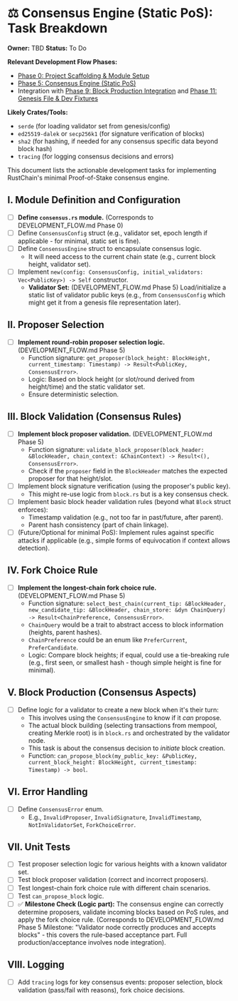 # ⚖️ Consensus Engine (Static PoS): Task Breakdown

**Owner:** TBD
**Status:** To Do

**Relevant Development Flow Phases:**
- [Phase 0: Project Scaffolding & Module Setup](../../docs/development_breakdown/DEVELOPMENT_FLOW.md#phase-0-project-scaffolding--module-setup)
- [Phase 5: Consensus Engine (Static PoS)](../../docs/development_breakdown/DEVELOPMENT_FLOW.md#phase-5-consensus-engine--static-pos)
- Integration with [Phase 9: Block Production Integration](../../docs/development_breakdown/DEVELOPMENT_FLOW.md#phase-9-block-production-integration) and [Phase 11: Genesis File & Dev Fixtures](../../docs/development_breakdown/DEVELOPMENT_FLOW.md#phase-11-genesis-file--dev-fixtures)

**Likely Crates/Tools:**
- `serde` (for loading validator set from genesis/config)
- `ed25519-dalek` or `secp256k1` (for signature verification of blocks)
- `sha2` (for hashing, if needed for any consensus specific data beyond block hash)
- `tracing` (for logging consensus decisions and errors)

This document lists the actionable development tasks for implementing RustChain's minimal Proof-of-Stake consensus engine.

## I. Module Definition and Configuration

- [ ] **Define `consensus.rs` module.** (Corresponds to DEVELOPMENT_FLOW.md Phase 0)
- [ ] Define `ConsensusConfig` struct (e.g., validator set, epoch length if applicable - for minimal, static set is fine).
- [ ] Define `ConsensusEngine` struct to encapsulate consensus logic.
    - It will need access to the current chain state (e.g., current block height, validator set).
- [ ] Implement `new(config: ConsensusConfig, initial_validators: Vec<PublicKey>) -> Self` constructor.
    - **Validator Set:** (DEVELOPMENT_FLOW.md Phase 5) Load/initialize a static list of validator public keys (e.g., from `ConsensusConfig` which might get it from a genesis file representation later).

## II. Proposer Selection

- [ ] **Implement round-robin proposer selection logic.** (DEVELOPMENT_FLOW.md Phase 5)
    - Function signature: `get_proposer(block_height: BlockHeight, current_timestamp: Timestamp) -> Result<PublicKey, ConsensusError>`.
    - Logic: Based on block height (or slot/round derived from height/time) and the static validator set.
    - Ensure deterministic selection.

## III. Block Validation (Consensus Rules)

- [ ] **Implement block proposer validation.** (DEVELOPMENT_FLOW.md Phase 5)
    - Function signature: `validate_block_proposer(block_header: &BlockHeader, chain_context: &ChainContext) -> Result<(), ConsensusError>`.
    - Check if the `proposer` field in the `BlockHeader` matches the expected proposer for that height/slot.
- [ ] Implement block signature verification (using the proposer's public key).
    - This might re-use logic from `block.rs` but is a key consensus check.
- [ ] Implement basic block header validation rules (beyond what `Block` struct enforces):
    - Timestamp validation (e.g., not too far in past/future, after parent).
    - Parent hash consistency (part of chain linkage).
- [ ] (Future/Optional for minimal PoS): Implement rules against specific attacks if applicable (e.g., simple forms of equivocation if context allows detection).

## IV. Fork Choice Rule

- [ ] **Implement the longest-chain fork choice rule.** (DEVELOPMENT_FLOW.md Phase 5)
    - Function signature: `select_best_chain(current_tip: &BlockHeader, new_candidate_tip: &BlockHeader, chain_store: &dyn ChainQuery) -> Result<ChainPreference, ConsensusError>`.
    - `ChainQuery` would be a trait to abstract access to block information (heights, parent hashes).
    - `ChainPreference` could be an enum like `PreferCurrent`, `PreferCandidate`.
    - Logic: Compare block heights; if equal, could use a tie-breaking rule (e.g., first seen, or smallest hash - though simple height is fine for minimal).

## V. Block Production (Consensus Aspects)

- [ ] Define logic for a validator to create a new block when it's their turn:
    - This involves using the `ConsensusEngine` to know if it *can* propose.
    - The actual block building (selecting transactions from mempool, creating Merkle root) is in `block.rs` and orchestrated by the validator node.
    - This task is about the consensus decision to *initiate* block creation.
    - Function: `can_propose_block(my_public_key: &PublicKey, current_block_height: BlockHeight, current_timestamp: Timestamp) -> bool`.

## VI. Error Handling

- [ ] Define `ConsensusError` enum.
    - E.g., `InvalidProposer`, `InvalidSignature`, `InvalidTimestamp`, `NotInValidatorSet`, `ForkChoiceError`.

## VII. Unit Tests

- [ ] Test proposer selection logic for various heights with a known validator set.
- [ ] Test block proposer validation (correct and incorrect proposers).
- [ ] Test longest-chain fork choice rule with different chain scenarios.
- [ ] Test `can_propose_block` logic.
- [ ] ✅ **Milestone Check (Logic part):** The consensus engine can correctly determine proposers, validate incoming blocks based on PoS rules, and apply the fork choice rule. (Corresponds to DEVELOPMENT_FLOW.md Phase 5 Milestone: "Validator node correctly produces and accepts blocks" - this covers the rule-based acceptance part. Full production/acceptance involves node integration).

## VIII. Logging

- [ ] Add `tracing` logs for key consensus events: proposer selection, block validation (pass/fail with reasons), fork choice decisions. 